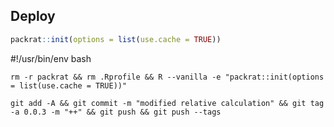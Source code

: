 ## Deploy

```R
packrat::init(options = list(use.cache = TRUE))
```

#!/usr/bin/env bash

```
rm -r packrat && rm .Rprofile && R --vanilla -e "packrat::init(options = list(use.cache = TRUE))"
```

```
git add -A && git commit -m "modified relative calculation" && git tag -a 0.0.3 -m "++" && git push && git push --tags

